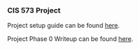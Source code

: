 ### CIS 573 Project

Project setup guide can be found [here](https://docs.google.com/document/d/1ERV79t_5kH_c4x5rCqEHbUp5VATvQM1lBiFNzqSf0wA/edit).

Project Phase 0 Writeup can be found [here](https://docs.google.com/document/d/17hkYnv1S82FEYruonaooUfmTm8qw4XGIjdKNCce_4to/edit).